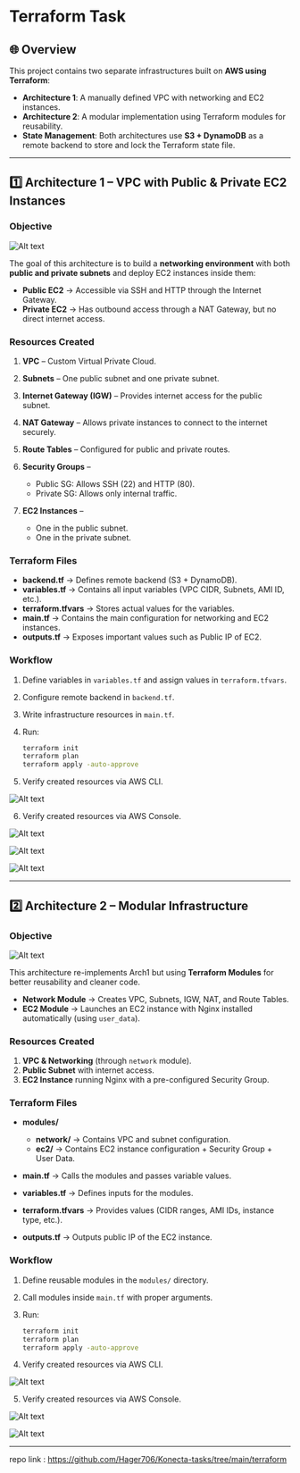 # Terraform Task

## 🌐 Overview

This project contains two separate infrastructures built on **AWS using Terraform**:

* **Architecture 1**: A manually defined VPC with networking and EC2 instances.
* **Architecture 2**: A modular implementation using Terraform modules for reusability.
* **State Management**: Both architectures use **S3 + DynamoDB** as a remote backend to store and lock the Terraform state file.

---

## 1️⃣ Architecture 1 – VPC with Public & Private EC2 Instances

###  Objective

![Alt text](assets/3.png)

The goal of this architecture is to build a **networking environment** with both **public and private subnets** and deploy EC2 instances inside them:

* **Public EC2** → Accessible via SSH and HTTP through the Internet Gateway.
* **Private EC2** → Has outbound access through a NAT Gateway, but no direct internet access.

###  Resources Created

1. **VPC** – Custom Virtual Private Cloud.
2. **Subnets** – One public subnet and one private subnet.
3. **Internet Gateway (IGW)** – Provides internet access for the public subnet.
4. **NAT Gateway** – Allows private instances to connect to the internet securely.
5. **Route Tables** – Configured for public and private routes.
6. **Security Groups** –

   * Public SG: Allows SSH (22) and HTTP (80).
   * Private SG: Allows only internal traffic.
7. **EC2 Instances** –

   * One in the public subnet.
   * One in the private subnet.

### Terraform Files

* **backend.tf** → Defines remote backend (S3 + DynamoDB).
* **variables.tf** → Contains all input variables (VPC CIDR, Subnets, AMI ID, etc.).
* **terraform.tfvars** → Stores actual values for the variables.
* **main.tf** → Contains the main configuration for networking and EC2 instances.
* **outputs.tf** → Exposes important values such as Public IP of EC2.

### Workflow

1. Define variables in `variables.tf` and assign values in `terraform.tfvars`.
2. Configure remote backend in `backend.tf`.
3. Write infrastructure resources in `main.tf`.
4. Run:

   ```bash
   terraform init
   terraform plan
   terraform apply -auto-approve
   ```
5. Verify created resources via AWS CLI.

![Alt text](assets/1.png)

6. Verify created resources via AWS  Console.

![Alt text](assets/5.png)

![Alt text](assets/6.png)

![Alt text](assets/4.png)

---

## 2️⃣ Architecture 2 – Modular Infrastructure

###  Objective

![Alt text](assets/2.png)

This architecture re-implements Arch1 but using **Terraform Modules** for better reusability and cleaner code.

* **Network Module** → Creates VPC, Subnets, IGW, NAT, and Route Tables.
* **EC2 Module** → Launches an EC2 instance with Nginx installed automatically (using `user_data`).

###  Resources Created

1. **VPC & Networking** (through `network` module).
2. **Public Subnet** with internet access.
3. **EC2 Instance** running Nginx with a pre-configured Security Group.

###  Terraform Files

* **modules/**

  * **network/** → Contains VPC and subnet configuration.
  * **ec2/** → Contains EC2 instance configuration + Security Group + User Data.
* **main.tf** → Calls the modules and passes variable values.
* **variables.tf** → Defines inputs for the modules.
* **terraform.tfvars** → Provides values (CIDR ranges, AMI IDs, instance type, etc.).
* **outputs.tf** → Outputs public IP of the EC2 instance.

###  Workflow

1. Define reusable modules in the `modules/` directory.
2. Call modules inside `main.tf` with proper arguments.
3. Run:

   ```bash
   terraform init
   terraform plan
   terraform apply -auto-approve
   ```
4. Verify created resources via AWS CLI.

![Alt text](assets/7.png)

5. Verify created resources via AWS Console.

![Alt text](assets/8.png)

![Alt text](assets/9.png)

---

repo link : https://github.com/Hager706/Konecta-tasks/tree/main/terraform